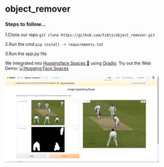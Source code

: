 # object_remover

###  Steps to follow...

1.Clone our repo  `git clone https://github.com/tzktz/object_remover.git`

2.Run the cmd  `pip install -r requirements.txt`

3.Run the app.py file

We Integrated into [Huggingface Spaces 🤗](https://huggingface.co/spaces) using [Gradio](https://github.com/gradio-app/gradio). Try out the Web Demo: [![Hugging Face Spaces](https://img.shields.io/badge/%F0%9F%A4%97%20Hugging%20Face-Spaces-blue)](https://huggingface.co/spaces/Tzktz/object-remover)

![Alt text](https://github.com/tzktz/object_remover/blob/main/output-demo.png)
